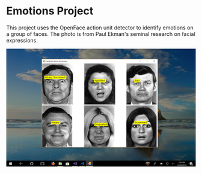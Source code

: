 # Emotions Project

This project uses the OpenFace action unit detector to identify emotions on a group of faces. The photo is from Paul Ekman's seminal research on facial expressions.

![Emotion App](emotion_app.png)
